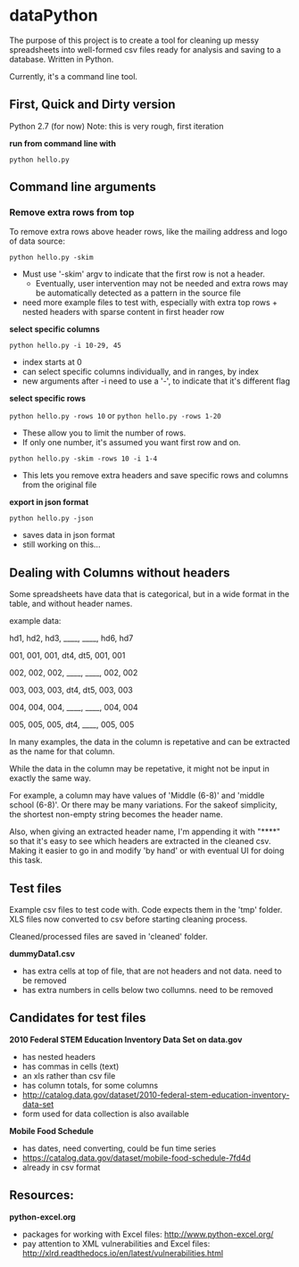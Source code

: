 # dataPython

The purpose of this project is to create a tool for cleaning up messy spreadsheets into well-formed csv files ready for analysis and saving to a database. Written in Python.

Currently, it's a command line tool.

## First, Quick and Dirty version
Python 2.7 (for now)
Note: this is very rough, first iteration

**run from command line with**

```python hello.py```

## Command line arguments

### Remove extra rows from top

To remove extra rows above header rows, like the mailing address and logo of data source:

```python hello.py -skim```

* Must use '-skim' argv to indicate that the first row is not a header. 
	* Eventually, user intervention may not be needed and extra rows may be automatically detected as a pattern in the source file
* need more example files to test with, especially with extra top rows + nested headers with sparse content in first header row


**select specific columns**

```python hello.py -i 10-29, 45```

* index starts at 0 
* can select specific columns individually, and in ranges, by index
* new arguments after -i need to use a '-', to indicate that it's different flag

**select specific rows**

```python hello.py -rows 10``` or ```python hello.py -rows 1-20```
* These allow you to limit the number of rows. 
* If only one number, it's assumed you want first row and on.

```python hello.py -skim -rows 10 -i 1-4```
* This lets you remove extra headers and save specific rows and columns from the original file


**export in json format**

```python hello.py -json```
* saves data in json format
* still working on this...



## Dealing with Columns without headers

Some spreadsheets have data that is categorical, but in a wide format in the table, and without header names.

example data:

hd1, hd2, hd3, ____, ____, hd6, hd7

001, 001, 001, dt4, dt5, 001, 001

002, 002, 002, ____, ____, 002, 002

003, 003, 003, dt4, dt5, 003, 003

004, 004, 004, ____, ____, 004, 004

005, 005, 005, dt4, ____, 005, 005





In many examples, the data in the column is repetative and can be extracted as the name for that column.

While the data in the column may be repetative, it might not be input in exactly the same way.  

For example, a column may have values of 'Middle (6-8)' and 'middle school (6-8)'. Or there may be many variations. For the sakeof simplicity, the shortest non-empty string becomes the header name. 


Also, when giving an extracted header name, I'm appending it with "****" so that it's easy to see which headers are extracted in the cleaned csv. Making it easier to go in and modify 'by hand' or with eventual UI for doing this task.





## Test files
Example csv files to test code with. Code expects them in the 'tmp' folder.
XLS files now converted to csv before starting cleaning process.

Cleaned/processed files are saved in 'cleaned' folder.

**dummyData1.csv**
* has extra cells at top of file, that are not headers and not data. need to be removed
* has extra numbers in cells below two collumns. need to be removed 

## Candidates for test files
**2010 Federal STEM Education Inventory Data Set on data.gov**
* has nested headers
* has commas in cells (text)
* an xls rather than csv file
* has column totals, for some columns
* http://catalog.data.gov/dataset/2010-federal-stem-education-inventory-data-set
* form used for data collection is also available

**Mobile Food Schedule**
* has dates, need converting, could be fun time series
* https://catalog.data.gov/dataset/mobile-food-schedule-7fd4d
* already in csv format



## Resources:
**python-excel.org**
* packages for working with Excel files: http://www.python-excel.org/
* pay attention to XML vulnerabilities and Excel files: http://xlrd.readthedocs.io/en/latest/vulnerabilities.html


